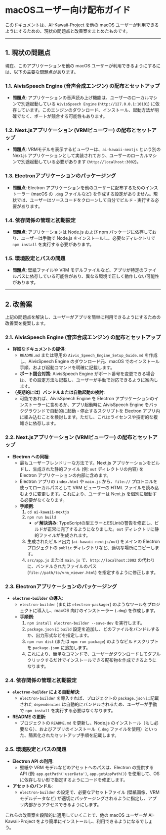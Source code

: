 # macOSユーザー向け配布ガイド

このドキュメントは、AI-Kawaii-Project を他の macOS ユーザーが利用できるようにするための、現状の問題点と改善案をまとめたものです。

---

## 1. 現状の問題点

現在、このアプリケーションを他の macOS ユーザーが利用できるようにするには、以下の主要な問題点があります。

### 1.1. AivisSpeech Engine (音声合成エンジン) の配布とセットアップ
*   **問題点**: アプリケーションの音声読み上げ機能は、ユーザーのローカルマシンで別途起動している `AivisSpeech Engine` (`http://127.0.0.1:10101`) に依存しています。このエンジンのダウンロード、インストール、起動方法が明確でなく、ポートが競合する可能性もあります。

### 1.2. Next.jsアプリケーション (VRMビューワー) の配布とセットアップ
*   **問題点**: VRMモデルを表示するビューワーは、`ai-kawaii-nextjs` という別の Next.js アプリケーションとして実装されており、ユーザーのローカルマシンで別途起動している必要があります (`http://localhost:3002`)。

### 1.3. Electronアプリケーションのパッケージング
*   **問題点**: Electron アプリケーションを他のユーザーに配布するためのインストーラー (macOS の `.dmg` ファイルなど) を作成する設定がありません。現状では、ユーザーはソースコードをクローンして自分でビルド・実行する必要があります。

### 1.4. 依存関係の管理と初期設定
*   **問題点**: アプリケーションは Node.js および npm パッケージに依存しており、ユーザーは手動で Node.js をインストールし、必要なディレクトリで `npm install` を実行する必要があります。

### 1.5. 環境設定とパスの問題
*   **問題点**: 壁紙ファイルや VRM モデルファイルなど、アプリが特定のファイルパスに依存している可能性があり、異なる環境で正しく動作しない可能性があります。

---

## 2. 改善案

上記の問題点を解決し、ユーザーがアプリを簡単に利用できるようにするための改善案を提案します。

### 2.1. AivisSpeech Engine (音声合成エンジン) の配布とセットアップ

*   **詳細なドキュメントの提供**:
    *   `README.md` または専用の `Aivis_Speech_Engine_Setup_Guide.md` を作成し、AivisSpeech Engine のダウンロード元、macOS でのインストール手順、および起動コマンドを明確に記載します。
    *   **ポート競合対策**: AivisSpeech Engine がポート番号を変更できる場合は、その設定方法も記載し、ユーザーが手動で対応できるように案内します。
*   **（長期的には）バンドルまたは自動起動の検討**:
    *   可能であれば、AivisSpeech Engine を Electron アプリケーションのインストーラーに含めるか、アプリ起動時に AivisSpeech Engine をバックグラウンドで自動的に起動・停止するスクリプトを Electron アプリ内に組み込むことを検討します。ただし、これはライセンスや技術的な複雑さに依存します。

### 2.2. Next.jsアプリケーション (VRMビューワー) の配布とセットアップ

*   **Electron への同梱**:
    *   最もユーザーフレンドリーな方法です。Next.js アプリケーションをビルドし、生成された静的ファイル (例: `out` ディレクトリの内容) を Electron アプリケーションの内部に含めます。
    *   Electron アプリの `index.html` や `main.js` から、`file://` プロトコルを使ってローカルパスとして VRM ビューワーの HTML ファイルを読み込むように変更します。これにより、ユーザーは Next.js を個別に起動する必要がなくなります。
    *   **手順例**:
        1.  `cd ai-kawaii-nextjs`
        2.  `npm run build`
            *   **✅ 解決済み**: TypeScriptの型エラーとESLintの警告を修正し、ビルドが正常に完了するようになりました。`out` ディレクトリに静的ファイルが生成されます。
        3.  生成されたビルド出力 (`ai-kawaii-nextjs/out`) をメインの Electron プロジェクトの `public` ディレクトリなど、適切な場所にコピーします。
        4.  `src/app.js` または `main.js` で、`http://localhost:3002` の代わりに、バンドルされたファイルのパス (`file://path/to/vrm_viewer.html`) を指定するように修正します。

### 2.3. Electronアプリケーションのパッケージング

*   **`electron-builder` の導入**:
    *   `electron-builder` (または `electron-packager`) のようなツールをプロジェクトに導入し、macOS 向けのインストーラー (`.dmg`) を作成します。
    *   **手順例**:
        1.  `npm install electron-builder --save-dev` を実行します。
        2.  `package.json` に `build` 設定を追加し、どのファイルをバンドルするか、出力形式などを指定します。
        3.  `npm run dist` (または `npm run package`) のようなビルドスクリプトを `package.json` に追加します。
        4.  これにより、簡単なコマンドで、ユーザーがダウンロードしてダブルクリックするだけでインストールできる配布物を作成できるようになります。

### 2.4. 依存関係の管理と初期設定

*   **`electron-builder` による自動解決**:
    *   `electron-builder` を導入すれば、プロジェクトの `package.json` に記載された `dependencies` は自動的にバンドルされるため、ユーザーが手動で `npm install` を実行する必要はなくなります。
*   **README の更新**:
    *   プロジェクトの `README.md` を更新し、Node.js のインストール（もし必要なら）、およびアプリのインストール（`.dmg` ファイルを使用）といった、簡素化されたセットアップ手順を記載します。

### 2.5. 環境設定とパスの問題

*   **Electron API の利用**:
    *   壁紙や VRM モデルなどのアセットへのパスは、Electron の提供する API (例: `app.getPath('userData')`, `app.getAppPath()`) を使用して、OS に依存しない形で指定するようにコードを修正します。
*   **アセットのバンドル**:
    *   `electron-builder` の設定で、必要なアセットファイル (壁紙画像、VRM モデルデータなど) が適切にパッケージングされるように指定し、アプリ内部からアクセスできるようにします。

これらの改善案を段階的に適用していくことで、他の macOS ユーザーが AI-Kawaii-Project をより簡単にインストールし、利用できるようになるでしょう。 